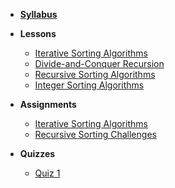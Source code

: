 - **[Syllabus](README.md)**
- **Lessons**

  - [Iterative Sorting Algorithms](Lessons/SortingIterative.md)
  - [Divide-and-Conquer Recursion]( Lessons/SortingDivideConquer.md)
  - [Recursive Sorting Algorithms](Lessons/SortingRecursive.md)
  - [Integer Sorting Algorithms](Lessons/SortingInteger.md)

- **Assignments**

  - [Iterative Sorting Algorithms](https://www.gradescope.com/courses/202246/assignments/778873)
  - [Recursive Sorting Challenges](https://www.gradescope.com/courses/202246/assignments/818780)

- **Quizzes**
  - [Quiz 1](Lessons/Quiz1.md)
